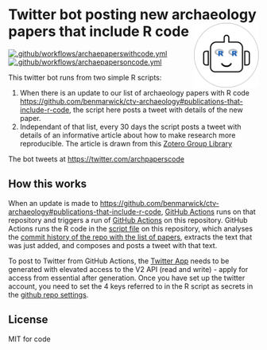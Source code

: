 # Twitter bot posting new archaeology papers that include R code <img src="logo.png" align="right" height="130" />


[![.github/workflows/archaepaperswithcode.yml](https://github.com/benmarwick/archaepaperswithcode/actions/workflows/archaepaperswithcode.yml/badge.svg)](https://github.com/benmarwick/archaepaperswithcode/actions/workflows/archaepaperswithcode.yml) [![.github/workflows/archaepapersoncode.yml](https://github.com/benmarwick/archaepaperswithcode/actions/workflows/archaepapersoncode.yml/badge.svg)](https://github.com/benmarwick/archaepaperswithcode/actions/workflows/archaepapersoncode.yml)

This twitter bot runs from two simple R scripts:

1. When there is an update to our list of archaeology papers with R code https://github.com/benmarwick/ctv-archaeology#publications-that-include-r-code, the script here posts a tweet with details of the new paper. 
2. Independant of that list, every 30 days the script posts a tweet with details of an informative article about how to make research more reproducible. The article is drawn from this [Zotero Group Library](https://www.zotero.org/groups/4690054/)

The bot tweets at https://twitter.com/archpaperscode

## How this works

When an update is made to https://github.com/benmarwick/ctv-archaeology#publications-that-include-r-code, [GitHub Actions](https://github.com/benmarwick/ctv-archaeology/blob/master/.github/workflows/main.yml) runs on that repository and triggers a run of [GitHub Actions](https://github.com/benmarwick/archaepaperswithcode/blob/main/.github/workflows/archaepaperswithcode.yml) on this repository. GitHub Actions runs the R code in the [script file](https://github.com/benmarwick/archaepaperswithcode/blob/main/archaepaperswithcode.R) on this repository, which analyses the [commit history of the repo with the list of papers](https://github.com/benmarwick/ctv-archaeology/commits/master), extracts the text that was just added, and composes and posts a tweet with that text.

To post to Twitter from  GitHub Actions, the [Twitter App](https://developer.twitter.com/en/portal/projects/1525591587522084864/apps/24274200/settings) needs to be generated with elevated access to the V2 API (read and write) - apply for access from essential after generation. Once you have set up the twitter account, you need to set the 4 keys referred to in the R script as secrets in the [github repo settings](https://github.com/benmarwick/archaepaperswithcode/settings/secrets/actions). 

## License

MIT for code 
